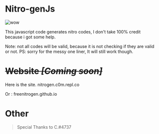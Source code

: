 # Nitro-genJs 

![wow](https://user-images.githubusercontent.com/80481493/121949986-fabea880-cd0d-11eb-94e2-39809c0ab302.gif)

This javascript code generates nitro codes, I don't take 100% credit because i got some help.

Note: not all codes will be valid, because it is not checking if they are valid or not. PS: sorry for the messy one liner, It will still work though.

# ~~Website *[Coming soon]*~~
Here is the site. nitrogen.c0m.repl.co



Or : freenitrogen.github.io

# Other 
> Special Thanks to C.#4737
